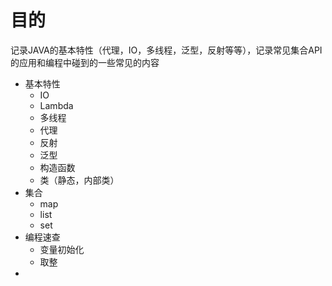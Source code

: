 # 目的

记录JAVA的基本特性（代理，IO，多线程，泛型，反射等等），记录常见集合API的应用和编程中碰到的一些常见的内容

- 基本特性
  - IO
  - Lambda
  - 多线程
  - 代理
  - 反射
  - 泛型
  - 构造函数
  - 类（静态，内部类）
- 集合
  - map
  - list
  - set
- 编程速查
  - 变量初始化
  - 取整
- 